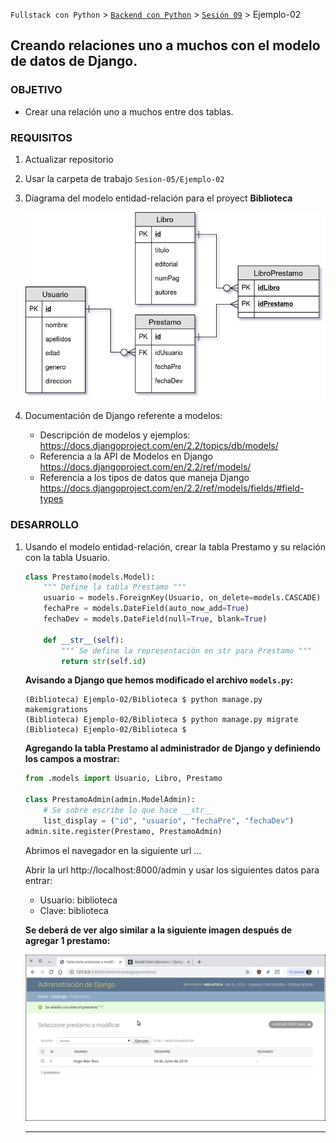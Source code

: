 `Fullstack con Python` > [`Backend con Python`](../../Readme.md) > [`Sesión 09`](../Readme.md) > Ejemplo-02
## Creando relaciones uno a muchos con el modelo de datos de Django.

### OBJETIVO
- Crear una relación uno a muchos entre dos tablas.

### REQUISITOS
1. Actualizar repositorio
1. Usar la carpeta de trabajo `Sesion-05/Ejemplo-02`
1. Diagrama del modelo entidad-relación para el proyect __Biblioteca__

   ![Modelo entidad-relación para Biblioteca](modelo-entidad-relacion.jpg)

1. Documentación de Django referente a modelos:
   - Descripción de modelos y ejemplos: https://docs.djangoproject.com/en/2.2/topics/db/models/
   - Referencia a la API de Modelos en Django https://docs.djangoproject.com/en/2.2/ref/models/
   - Referencia a los tipos de datos que maneja Django https://docs.djangoproject.com/en/2.2/ref/models/fields/#field-types

### DESARROLLO
1. Usando el modelo entidad-relación, crear la tabla Prestamo y su relación con la tabla Usuario.

   ```python
   class Prestamo(models.Model):
       """ Define la tabla Prestamo """
       usuario = models.ForeignKey(Usuario, on_delete=models.CASCADE)
       fechaPre = models.DateField(auto_now_add=True)
       fechaDev = models.DateField(null=True, blank=True)

       def __str__(self):
           """ Se define la representación en str para Prestamo """
           return str(self.id)
   ```

   __Avisando a Django que hemos modificado el archivo `models.py`:__

   ```console
   (Biblioteca) Ejemplo-02/Biblioteca $ python manage.py makemigrations
   (Biblioteca) Ejemplo-02/Biblioteca $ python manage.py migrate
   (Biblioteca) Ejemplo-02/Biblioteca $
   ```

   __Agregando la tabla Prestamo al administrador de Django y definiendo los campos a mostrar:__

   ```python
   from .models import Usuario, Libro, Prestamo

   class PrestamoAdmin(admin.ModelAdmin):
       # Se sobre escribe lo que hace __str__
       list_display = ("id", "usuario", "fechaPre", "fechaDev")
   admin.site.register(Prestamo, PrestamoAdmin)
   ```
   Abrimos el navegador en la siguiente url ...

   Abrir la url http://localhost:8000/admin y usar los siguientes datos para entrar:
   - Usuario: biblioteca
   - Clave: biblioteca

   __Se deberá de ver algo similar a la siguiente imagen después de agregar 1 prestamo:__

   ![Django Admin](assets/django-admin-01.png)
   ***
